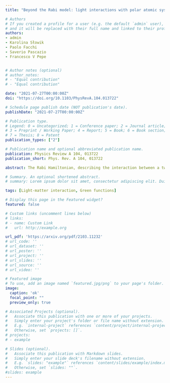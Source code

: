 ```yaml
---
title: "Beyond the Rabi model: light interactions with polar atomic systems in a cavity"

# Authors
# If you created a profile for a user (e.g. the default `admin` user), write the username (folder name) here 
# and it will be replaced with their full name and linked to their profile.
authors:
- admin
- Karolina Słowik
- Paolo Facchi
- Saverio Pascazio
- Francesco V Pepe


# Author notes (optional)
# author_notes:
# - "Equal contribution"
# - "Equal contribution"

date: "2021-07-27T00:00:00Z"
doi: "https://doi.org/10.1103/PhysRevA.104.013722"

# Schedule page publish date (NOT publication's date).
publishDate: "2021-07-27T00:00:00Z"

# Publication type.
# Legend: 0 = Uncategorized; 1 = Conference paper; 2 = Journal article;
# 3 = Preprint / Working Paper; 4 = Report; 5 = Book; 6 = Book section;
# 7 = Thesis; 8 = Patent
publication_types: ["2"]

# Publication name and optional abbreviated publication name.
publication: Physics Review A 104, 013722
publication_short: Phys. Rev. A 104, 013722

abstract: The Rabi Hamiltonian, describing the interaction between a two-level atomic system and a single-cavity mode of the electromagnetic field, is one of the fundamental models in quantum optics. The model becomes exactly solvable by considering an atom without permanent dipole moments, whose excitation energy is quasiresonant with the cavity photon energy, and by neglecting the nonresonant (counter-rotating) terms. In this case, after including the decay of either the atom or the cavity mode to a continuum, one can derive the well-known phenomenology of quasiresonant transitions, including the fluorescence triplets. In this work we consider the most general Rabi model, incorporating the effects of permanent atomic electric dipole moments. Based on a perturbative analysis, we compare the intensities of emission lines induced by rotating terms, counter-rotating terms, and parity-symmetry-breaking terms in order to identify the parameter regimes in which these different contributions play a significant role. The analysis reveals that the emission strength related to the existence of permanent dipoles may surpass the one due to the counter-rotating interaction terms but is usually much weaker than the emission due to the main, resonant coupling. This ratio can be modified in systems with a reduced dimensionality or by engineering the energy spectral density of the continuum.

# Summary. An optional shortened abstract.
# summary: Lorem ipsum dolor sit amet, consectetur adipiscing elit. Duis posuere tellus ac convallis placerat. Proin tincidunt magna sed ex sollicitudin condimentum.

tags: [Light-matter interaction, Green functions]

# Display this page in the Featured widget?
featured: false

# Custom links (uncomment lines below)
# links:
# - name: Custom Link
#   url: http://example.org

url_pdf: 'https://arxiv.org/pdf/2103.11232'
# url_code: ''
# url_dataset: ''
# url_poster: ''
# url_project: ''
# url_slides: ''
# url_source: ''
# url_video: ''

# Featured image
# To use, add an image named `featured.jpg/png` to your page's folder. 
image:
  caption: 'ok'
  focal_point: ""
  preview_only: true

# Associated Projects (optional).
#   Associate this publication with one or more of your projects.
#   Simply enter your project's folder or file name without extension.
#   E.g. `internal-project` references `content/project/internal-project/index.md`.
#   Otherwise, set `projects: []`.
# projects:
# - example

# Slides (optional).
#   Associate this publication with Markdown slides.
#   Simply enter your slide deck's filename without extension.
#   E.g. `slides: "example"` references `content/slides/example/index.md`.
#   Otherwise, set `slides: ""`.
#slides: example
---
```


<!-- {{% callout note %}}
Click the *Cite* button above to demo the feature to enable visitors to import publication metadata into their reference management software.
{{% /callout %}}

{{% callout note %}}
Create your slides in Markdown - click the *Slides* button to check out the example.
{{% /callout %}}

Supplementary notes can be added here, including [code, math, and images](https://wowchemy.com/docs/writing-markdown-latex/). -->
